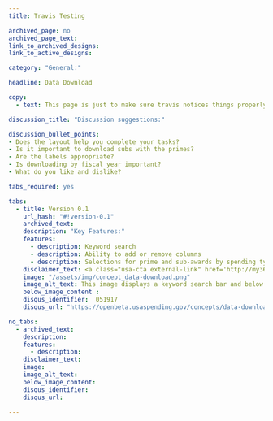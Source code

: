 ```yaml
---
title: Travis Testing

archived_page: no
archived_page_text:
link_to_archived_designs:
link_to_active_designs:

category: "General:"

headline: Data Download

copy:
  - text: This page is just to make sure travis notices things properly.

discussion_title: "Discussion suggestions:"

discussion_bullet_points:
- Does the layout help you complete your tasks?
- Is it important to download subs with the primes?
- Are the labels appropriate?
- Is downloading by fiscal year important?
- What do you like and dislike?

tabs_required: yes

tabs:
  - title: Version 0.1
    url_hash: "#!version-0.1"
    archived_text:
    description: "Key Features:"
    features:
      - description: Keyword search
      - description: Ability to add or remove columns
      - description: Selections for prime and sub-awards by spending types
    disclaimer_text: <a class="usa-cta external-link" href='http://my36m8.axshare.com/data_download.html' target="_blank">View an interactive version of the below image</a>
    image: "/assets/img/concept_data-download.png"
    image_alt_text: This image displays a keyword search bar and below a table with Data Preview results. To the far right is a Add/Remove Columns link that opens up Award Characteristic, Award Amount Information, Awardee/Recipient Entity Information, and Agency Information checkboxes at the bottom of the page to select which columns to add and which to remove.
    below_image_content :
    disqus_identifier:  051917
    disqus_url: "https://openbeta.usaspending.gov/concepts/data-download#!version-0.1"

no_tabs:
  - archived_text:
    description:
    features:
      - description:
    disclaimer_text:
    image:
    image_alt_text:
    below_image_content:
    disqus_identifier:
    disqus_url:

---
```


